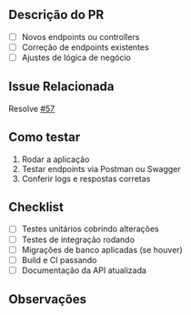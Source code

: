 ## Descrição do PR
- [ ] Novos endpoints ou controllers
- [ ] Correção de endpoints existentes
- [ ] Ajustes de lógica de negócio

## Issue Relacionada
Resolve <a href="link-da-tarefa-57">#57</a>

## Como testar
1. Rodar a aplicação
2. Testar endpoints via Postman ou Swagger
3. Conferir logs e respostas corretas

## Checklist
- [ ] Testes unitários cobrindo alterações
- [ ] Testes de integração rodando
- [ ] Migrações de banco aplicadas (se houver)
- [ ] Build e CI passando
- [ ] Documentação da API atualizada

## Observações
<!-- Não obrigatório -->